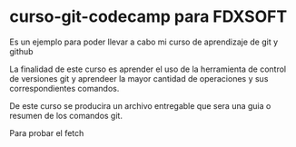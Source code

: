 # curso-git-codecamp para FDXSOFT
Es un ejemplo para poder llevar a cabo mi curso de aprendizaje de git y github

La finalidad de este curso es aprender el uso de la herramienta de control de versiones git
y aprendeer la mayor cantidad de operaciones y sus correspondientes comandos.

De este curso se producira un archivo entregable que sera una guia o resumen de los comandos
git.

Para probar el fetch
